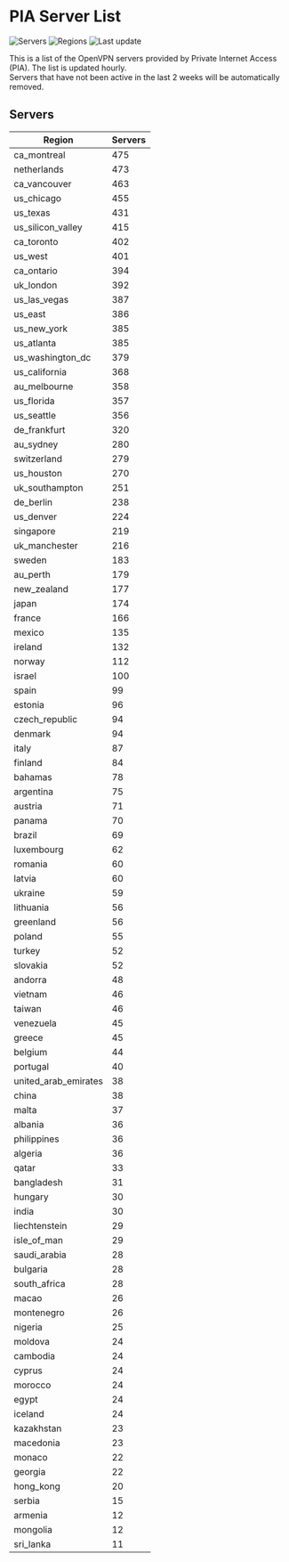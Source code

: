 # PIA Server List

![Servers](https://img.shields.io/badge/servers-13,928-blue)
![Regions](https://img.shields.io/badge/regions-97-blue)
![Last update](https://img.shields.io/badge/last_updated-Tue_Apr_30_14:02:24_UTC_2024-blue)

This is a list of the OpenVPN servers provided by Private Internet Access (PIA). The list is updated hourly. </br>
Servers that have not been active in the last 2 weeks will be automatically removed.

## Servers
| Region               | Servers |
|----------------------|---------|
| ca_montreal | 475 |
| netherlands | 473 |
| ca_vancouver | 463 |
| us_chicago | 455 |
| us_texas | 431 |
| us_silicon_valley | 415 |
| ca_toronto | 402 |
| us_west | 401 |
| ca_ontario | 394 |
| uk_london | 392 |
| us_las_vegas | 387 |
| us_east | 386 |
| us_new_york | 385 |
| us_atlanta | 385 |
| us_washington_dc | 379 |
| us_california | 368 |
| au_melbourne | 358 |
| us_florida | 357 |
| us_seattle | 356 |
| de_frankfurt | 320 |
| au_sydney | 280 |
| switzerland | 279 |
| us_houston | 270 |
| uk_southampton | 251 |
| de_berlin | 238 |
| us_denver | 224 |
| singapore | 219 |
| uk_manchester | 216 |
| sweden | 183 |
| au_perth | 179 |
| new_zealand | 177 |
| japan | 174 |
| france | 166 |
| mexico | 135 |
| ireland | 132 |
| norway | 112 |
| israel | 100 |
| spain | 99 |
| estonia | 96 |
| czech_republic | 94 |
| denmark | 94 |
| italy | 87 |
| finland | 84 |
| bahamas | 78 |
| argentina | 75 |
| austria | 71 |
| panama | 70 |
| brazil | 69 |
| luxembourg | 62 |
| romania | 60 |
| latvia | 60 |
| ukraine | 59 |
| lithuania | 56 |
| greenland | 56 |
| poland | 55 |
| turkey | 52 |
| slovakia | 52 |
| andorra | 48 |
| vietnam | 46 |
| taiwan | 46 |
| venezuela | 45 |
| greece | 45 |
| belgium | 44 |
| portugal | 40 |
| united_arab_emirates | 38 |
| china | 38 |
| malta | 37 |
| albania | 36 |
| philippines | 36 |
| algeria | 36 |
| qatar | 33 |
| bangladesh | 31 |
| hungary | 30 |
| india | 30 |
| liechtenstein | 29 |
| isle_of_man | 29 |
| saudi_arabia | 28 |
| bulgaria | 28 |
| south_africa | 28 |
| macao | 26 |
| montenegro | 26 |
| nigeria | 25 |
| moldova | 24 |
| cambodia | 24 |
| cyprus | 24 |
| morocco | 24 |
| egypt | 24 |
| iceland | 24 |
| kazakhstan | 23 |
| macedonia | 23 |
| monaco | 22 |
| georgia | 22 |
| hong_kong | 20 |
| serbia | 15 |
| armenia | 12 |
| mongolia | 12 |
| sri_lanka | 11 |